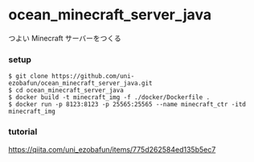# ocean_minecraft_server_java

つよい Minecraft サーバーをつくる

### setup

```
$ git clone https://github.com/uni-ezobafun/ocean_minecraft_server_java.git
$ cd ocean_minecraft_server_java
$ docker build -t minecraft_img -f ./docker/Dockerfile .
$ docker run -p 8123:8123 -p 25565:25565 --name minecraft_ctr -itd minecraft_img
```

### tutorial

https://qiita.com/uni_ezobafun/items/775d262584ed135b5ec7
